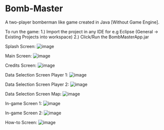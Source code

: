 # Bomb-Master
A two-player bomberman like game created in Java [Without Game Engine].

To run the game:
1.) Import the project in any IDE for e.g Eclipse (General -> Existing Projects into workspace)
2.) Click/Run the BombMasterApp.jar

Splash Screen:
![image](https://user-images.githubusercontent.com/42210250/229550602-b7c36fcd-255d-49de-9394-6773fb53a419.png)

Main Screen: 
![image](https://user-images.githubusercontent.com/42210250/229550900-1c46bf7c-4d2c-4826-ba8a-0556d416badc.png)

Credits Screen:
![image](https://user-images.githubusercontent.com/42210250/229551279-7a0faf81-050f-4b24-9de4-032d6a03de76.png)

Data Selection Screen Player 1:
![image](https://user-images.githubusercontent.com/42210250/229551587-bfa1f036-7474-4900-99fb-c57bf44a1b88.png)

Data Selection Screen Player 2:
![image](https://user-images.githubusercontent.com/42210250/229551723-860c2815-80a5-4974-917e-f05903729125.png)

Data Selection Screen Map:
![image](https://user-images.githubusercontent.com/42210250/229551902-77fd86ca-a5c1-41e7-857d-7a7d64d8f17e.png)

In-game Screen 1:
![image](https://user-images.githubusercontent.com/42210250/229552142-99aaa156-0981-4316-b952-977dd1c053ef.png)

In-game Screen 2:
![image](https://user-images.githubusercontent.com/42210250/229552404-210fab02-400a-4508-b0f2-f1de97aa0b31.png)

How-to Screen:
![image](https://user-images.githubusercontent.com/42210250/229552842-b9f30c98-ef71-4870-a53e-6516b59f63ea.png)

